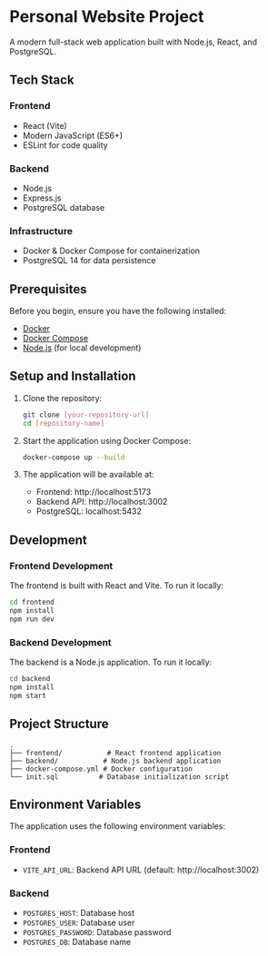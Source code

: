 # Personal Website Project

A modern full-stack web application built with Node.js, React, and PostgreSQL.

## Tech Stack

### Frontend
- React (Vite)
- Modern JavaScript (ES6+)
- ESLint for code quality

### Backend
- Node.js
- Express.js
- PostgreSQL database

### Infrastructure
- Docker & Docker Compose for containerization
- PostgreSQL 14 for data persistence

## Prerequisites

Before you begin, ensure you have the following installed:
- [Docker](https://docs.docker.com/get-docker/)
- [Docker Compose](https://docs.docker.com/compose/install/)
- [Node.js](https://nodejs.org/) (for local development)

## Setup and Installation

1. Clone the repository:
   ```bash
   git clone [your-repository-url]
   cd [repository-name]
   ```

2. Start the application using Docker Compose:
   ```bash
   docker-compose up --build
   ```

3. The application will be available at:
   - Frontend: http://localhost:5173
   - Backend API: http://localhost:3002
   - PostgreSQL: localhost:5432

## Development

### Frontend Development
The frontend is built with React and Vite. To run it locally:

```bash
cd frontend
npm install
npm run dev
```

### Backend Development
The backend is a Node.js application. To run it locally:

```bash
cd backend
npm install
npm start
```

## Project Structure

```
.
├── frontend/           # React frontend application
├── backend/           # Node.js backend application
├── docker-compose.yml # Docker configuration
└── init.sql          # Database initialization script
```

## Environment Variables

The application uses the following environment variables:

### Frontend
- `VITE_API_URL`: Backend API URL (default: http://localhost:3002)

### Backend
- `POSTGRES_HOST`: Database host
- `POSTGRES_USER`: Database user
- `POSTGRES_PASSWORD`: Database password
- `POSTGRES_DB`: Database name
